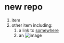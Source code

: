 # new repo
1. item
1. other item
	including:
	1. a link to [somewhere](https://www.wordreference.com/enfr/somewhere)
	1. an ![image](https://www.animalfactsencyclopedia.com/image-files/hyena64.jpg)
